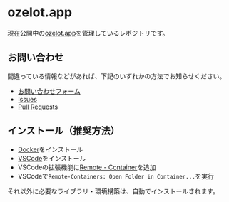 # ozelot.app

現在公開中の[ozelot.app][]を管理しているレポジトリです。

## お問い合わせ

間違っている情報などがあれば、下記のいずれかの方法でお知らせください。

- [お問い合わせフォーム][]
- [Issues][]
- [Pull Requests][]

[ozelot.app]:https://ozelot.app
[お問い合わせフォーム]:https://forms.gle/ok8kLCo9E8oBjzhYA
[Issues]:https://github.com/ozelotjp/ozelot.app/issues
[Pull Requests]:https://github.com/ozelotjp/ozelot.app/pulls

## インストール（推奨方法）

- [Docker][]をインストール
- [VSCode][]をインストール
- VSCodeの拡張機能に[Remote - Container][]を追加
- VSCodeで`Remote-Containers: Open Folder in Container...`を実行

それ以外に必要なライブラリ・環境構築は、自動でインストールされます。

[Docker]:https://www.docker.com/
[VSCode]:https://code.visualstudio.com/
[Remote - Container]:https://marketplace.visualstudio.com/items?itemName=ms-vscode-remote.remote-containers
